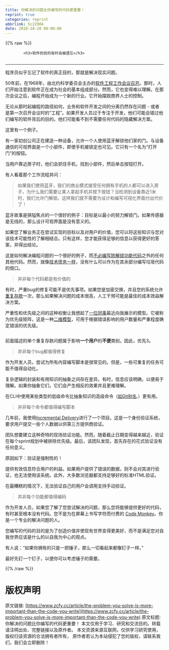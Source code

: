 ```yaml
---
title: 你解决的问题比你编写的代码更重要！
reprint: true
categories: reprint
abbrlink: 5c22904
date: 2018-10-20 00:00:00
---
```


{{% raw %}}

            <h3>软件的目的有时会被遗忘</h3>
<p><img src="https://p0.ssl.qhimg.com/t011098530ff688687f.jpg" alt=""></p>
<hr>
<p>程序员似乎忘记了软件的真正目的，那就是解决现实问题。</p>
<p>50年前，在1968年，由北约科学委员会主办的<a href="http://homepages.cs.ncl.ac.uk/brian.randell/NATO/NATOReports/">软件工程工作会议召开</a>。那时，人们开始注意到软件正在成为社会的基本组成部分。然而，它也变得难以理解。在那次会议之后，编程开始成为一个新的行业。它开始摆脱商界人士的控制。</p>
<p>无论从那时起编程的路径如何，业务和软件开发之间的分离仍然存在问题 - 或者是第一次召开会议时的“工程”。如果开发人员过于专注于开发，他们可能会错过他们编写的软件背后的目的。他们可能看不到不需要任何代码的隐藏解决方案。</p>
<p>这里有一个例子。</p>
<p>有一家初创公司正在建造一种设备，允许一个人使用蓝牙解锁他们家的门。与设备通信的可视界面是一个小部件，即使手机被锁定也可见。它只有一个名为“打开门”的按钮。</p>
<p>当用户靠近房子时，他们会抓住手机，找到小部件，然后单击按钮打开。</p>
<p>有人看着那个工作流程并问：</p>
<blockquote>
<p>如果我们使用蓝牙，我们的商业模式接受任何拥有手机的人都可以进入房子，为什么我们需要让某人拿起手机并按下按钮？当检测到设备靠近1米时，我们允许门解锁。这样我们就不需要为设计和编写可视化界面付出代价了！</p>
</blockquote>
<p>蓝牙故事是狭隘焦点的一个很好的例子：目标是以最小的努力解锁门。如果传感器是无线的，那么设计可视界面是没有意义的。</p>
<p>如果您了解业务正在尝试实现的目标以及对用户的价值，您可以将这些知识与您对该技术可能性的了解相结合。只有这样，您才能获得足够的信息以获得更好的答案，并得出结论。</p>
<p>这是如何解决编程问题的一个很好的例子，而<a href="https://medium.freecodecamp.org/code-that-dont-exist-is-the-code-you-don-t-need-to-debug-88985ed9604">不必编写除解锁功能代码</a>之外的任何其他代码。然而，就像<a href="https://levelup.gitconnected.com/how-to-use-technical-debt-in-your-favor-98bae475ba68">技术债务一样</a>，没有什么可以作为在其余部分编写垃圾代码的借口。</p>
<blockquote>
<p>并非每个代码都是有价值的</p>
</blockquote>
<p>有时，严重bug的修复可能不是优先事项。如果您是加密交换，并且您的系统允许<a href="https://medium.com/@fagnerbrack/the-day-a-bug-was-fixed-only-because-the-ceo-called-in-f653a34079eb">重复存款</a>一次，那么如果解决问题的成本很高，人工干预可能是最佳的成本效益解决方案。</p>
<p>严重性和优先级之间的这种权衡让我想起了<a href="https://www.facebook.com/gazza">一位同事</a>最近向我展示的模型。它被称为优先级矩阵，这是一种<a href="https://medium.com/@fagnerbrack/you-cant-call-yourself-an-explorer-without-a-map-4e19ce51daa3">二维模型</a>，可用于根据错误影响的用户数量和严重程度确定错误的优先级。</p>
<p><img src="https://p0.ssl.qhimg.com/t011b4ebd4f7e91a4cf.png" alt=""></p>
<p>前面描述的单个重复存款问题属于影响<strong>一个用户</strong>的<strong>不便</strong>类别。因此，优先3。</p>
<blockquote>
<p>并非每个bug都值得修复</p>
</blockquote>
<p>作为开发人员，尝试为所有内容编写脚本是很常见的。但是，一些可重复的任务可能不值得自动化。</p>
<p>复杂逻辑的封装和有用知识的抽象之间存在差异。有时，信息应该明确，以便易于理解。如果你抽象它们，它们会产生相反的效果并且更难理解。</p>
<p>在CLI中使用某些类型的低级命令比抽象知识的高级命令（<a href="https://medium.com/@fagnerbrack/it-doesnt-matter-how-fast-you-write-code-2e09b42bfff0">如Git别名</a>.）更有用。</p>
<blockquote>
<p>并非每个命令都值得编写脚本</p>
</blockquote>
<p>几年前，我使用<a href="https://levelup.gitconnected.com/code-less-think-more-incrementally-98adee22df9b">Incremental Delivery</a>进行了一个项目。这是一个身份验证系统，要求用户提交一些个人数据以供第三方提供商验证。</p>
<p>团队想要建立这种奇特的现场验证功能。然而，随着截止日期变得越来越近，验证在每个sprint规划中被排除优先级。最后，该团队发现，首先存在的花式验证没有任何意义。</p>
<p>原因如下：验证是强制性的！</p>
<p>提供有效信息符合用户的利益。如果用户提供了错误的数据，则不会对其进行验证，也无法使用该系统。此外，大多数浏览器都支持足够好的标准HTML验证。</p>
<p>在最糟糕的情况下，无法验证自己的用户会调用支持手动验证。</p>
<blockquote>
<p>并非每个功能都值得编码</p>
</blockquote>
<p>作为开发人员，如果您了解了您尝试解决的问题，那么您将能够提供更好的代码，有时甚至根本没有代码。您不是为在屏幕上书写字符而付费的 <a href="https://www.urbandictionary.com/define.php?term=code%20monkey">Code Monkey</a>。你是一个专业的解决问题的人。 </p>
<p>您编写的代码的目的是为了创造价值并使现有世界变得更美好，而不是满足您对自我世界应该是什么的以自我为中心的观点。</p>
<p>有人说：“如果你拥有的只是一把锤子，那么一切看起来都像钉子一样。”</p>
<p>最好先钉一个钉子，以便你可以考虑锤子的需要。</p>

          
{{% /raw %}}

# 版权声明
原文链接: [https://www.zcfy.cc/article/the-problem-you-solve-is-more-important-than-the-code-you-write](https://www.zcfy.cc/article/the-problem-you-solve-is-more-important-than-the-code-you-write)
原文标题: 你解决的问题比你编写的代码更重要！
本文仅用于学习、研究和交流目的。转载请注明出处、完整链接以及原作者。
本文资源来源互联网，仅供学习研究使用，版权归该资源的合法拥有者所有，
原作者若认为本站侵犯了您的版权，请联系我们，我们会立即删除！
